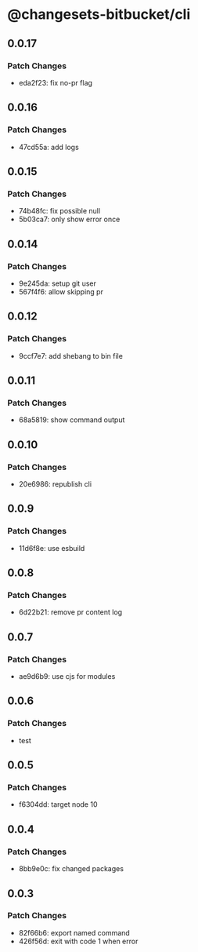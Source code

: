 # @changesets-bitbucket/cli

## 0.0.17

### Patch Changes

- eda2f23: fix no-pr flag

## 0.0.16

### Patch Changes

- 47cd55a: add logs

## 0.0.15

### Patch Changes

- 74b48fc: fix possible null
- 5b03ca7: only show error once

## 0.0.14

### Patch Changes

- 9e245da: setup git user
- 567f4f6: allow skipping pr

## 0.0.12

### Patch Changes

- 9ccf7e7: add shebang to bin file

## 0.0.11

### Patch Changes

- 68a5819: show command output

## 0.0.10

### Patch Changes

- 20e6986: republish cli

## 0.0.9

### Patch Changes

- 11d6f8e: use esbuild

## 0.0.8

### Patch Changes

- 6d22b21: remove pr content log

## 0.0.7

### Patch Changes

- ae9d6b9: use cjs for modules

## 0.0.6

### Patch Changes

- test

## 0.0.5

### Patch Changes

- f6304dd: target node 10

## 0.0.4

### Patch Changes

- 8bb9e0c: fix changed packages

## 0.0.3

### Patch Changes

- 82f66b6: export named command
- 426f56d: exit with code 1 when error

